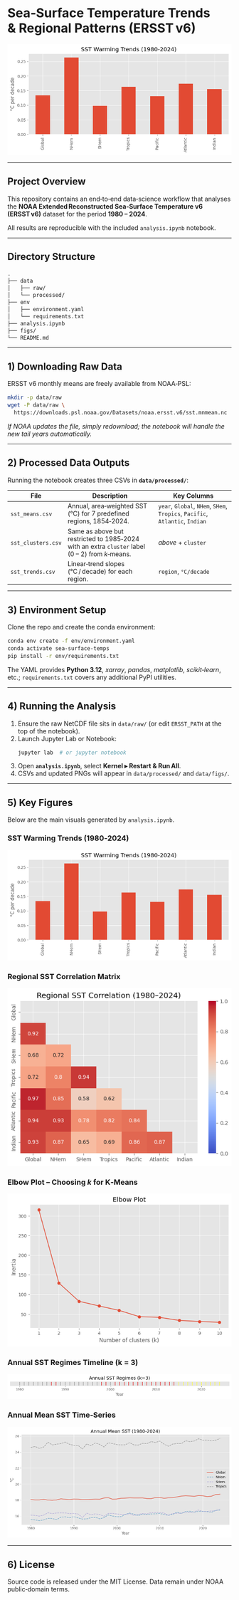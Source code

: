 # Sea‑Surface Temperature Trends & Regional Patterns (ERSST v6)

![Global SST Warming Bar Chart](./figs/bar_chart.png)

---

## Project Overview
This repository contains an end‑to‑end data‑science workflow that analyses the **NOAA Extended Reconstructed Sea‑Surface Temperature v6 (ERSST v6)** dataset for the period **1980 – 2024**.  

All results are reproducible with the included `analysis.ipynb` notebook.

---

## Directory Structure
```
.
├── data
│   ├── raw/                 
│   └── processed/           
├── env
│   ├── environment.yaml     
│   └── requirements.txt     
├── analysis.ipynb           
├── figs/
└── README.md
```

---

## 1) Downloading Raw Data
ERSST v6 monthly means are freely available from NOAA‑PSL:

```bash
mkdir -p data/raw
wget -P data/raw \
  https://downloads.psl.noaa.gov/Datasets/noaa.ersst.v6/sst.mnmean.nc
```

*If NOAA updates the file, simply redownload; the notebook will handle the new tail years automatically.*

---

## 2) Processed Data Outputs
Running the notebook creates three CSVs in **`data/processed/`**:

| File | Description | Key Columns |
|------|-------------|-------------|
| `sst_means.csv` | Annual, area‑weighted SST (°C) for 7 predefined regions, 1854‑2024. | `year`, `Global`, `NHem`, `SHem`, `Tropics`, `Pacific`, `Atlantic`, `Indian` |
| `sst_clusters.csv` | Same as above but restricted to 1985‑2024 with an extra `cluster` label (0 – 2) from $k$‑means. | _above_ + `cluster` |
| `sst_trends.csv` | Linear‑trend slopes (°C / decade) for each region. | `region`, `°C/decade` |

---

## 3) Environment Setup
Clone the repo and create the conda environment:

```bash
conda env create -f env/environment.yaml
conda activate sea-surface-temps
pip install -r env/requirements.txt
```

The YAML provides **Python 3.12**, _xarray_, _pandas_, _matplotlib_, _scikit‑learn_, etc.; `requirements.txt` covers any additional PyPI utilities.

---

## 4) Running the Analysis
1. Ensure the raw NetCDF file sits in `data/raw/` (or edit `ERSST_PATH` at the top of the notebook).  
2. Launch Jupyter Lab or Notebook:
   ```bash
   jupyter lab  # or jupyter notebook
   ```
3. Open **`analysis.ipynb`**, select **Kernel ▸ Restart & Run All**.  
4. CSVs and updated PNGs will appear in `data/processed/` and `data/figs/`.

---

## 5) Key Figures
Below are the main visuals generated by `analysis.ipynb`.

### SST Warming Trends (1980‑2024)
![SST Warming Trends](./figs/bar_chart.png)

### Regional SST Correlation Matrix
![Regional Correlation Heat‑map](./figs/corr_heatmap.png)

### Elbow Plot – Choosing _k_ for K‑Means
![Elbow plot](./figs/elbow_plot.png)

### Annual SST Regimes Timeline (k = 3)
![SST Regime Timeline](./figs/sst_timeline.png)

### Annual Mean SST Time‑Series
![Time‑series](./figs/time_series.png)

---

## 6) License
Source code is released under the MIT License.  Data remain under NOAA public‑domain terms.
